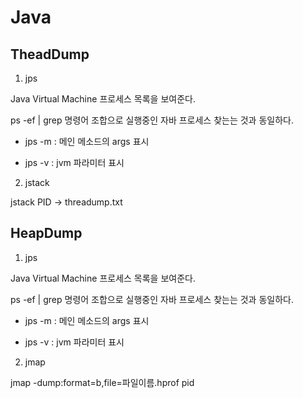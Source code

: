 # Java

## TheadDump

1. jps 

Java Virtual Machine 프로세스 목록을 보여준다. 

ps -ef | grep 명령어 조합으로 실행중인 자바 프로세스 찾는는 것과 동일하다. 

- jps -m : 메인 메소드의 args 표시

- jps -v : jvm 파라미터 표시

2. jstack

jstack PID -> threadump.txt



## HeapDump

1. jps 

Java Virtual Machine 프로세스 목록을 보여준다. 

ps -ef | grep 명령어 조합으로 실행중인 자바 프로세스 찾는는 것과 동일하다. 

- jps -m : 메인 메소드의 args 표시

- jps -v : jvm 파라미터 표시

2. jmap

jmap -dump:format=b,file=파일이름.hprof pid 



